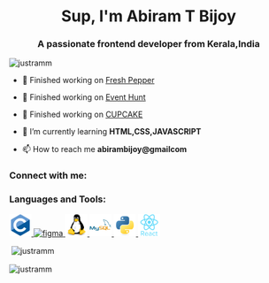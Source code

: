 <h1 align="center">Sup, I'm Abiram T Bijoy</h1>
<h3 align="center">A passionate frontend developer from Kerala,India</h3>

<p align="left"> <img src="https://komarev.com/ghpvc/?username=justramm&label=Profile%20views&color=0e75b6&style=flat" alt="justramm" /> </p>

- 🍜 Finished working on [Fresh Pepper](https://pepper-free-1.abirambijoy.repl.co/)

- 🏅 Finished working on [Event Hunt](https://www.figma.com/file/oOaYPnAWZw5ptsgUedmLSV/Event-Hunt?node-id=0%3A1&t=sl0JVEn888fK2FLF-1)

- 🔭 Finished working on [CUPCAKE](https://www.figma.com/file/bs7rxSFmBpAd5aq625IZS6/CUPCAKE?node-id=0%3A1&t=himUDWREPXwdb0OI-1)

- 🌱 I’m currently learning **HTML,CSS,JAVASCRIPT**

- 📫 How to reach me **abirambijoy@gmailcom**

<h3 align="left">Connect with me:</h3>
<p align="left">
</p>

<h3 align="left">Languages and Tools:</h3>
<p align="left"> <a href="https://www.cprogramming.com/" target="_blank" rel="noreferrer"> <img src="https://raw.githubusercontent.com/devicons/devicon/master/icons/c/c-original.svg" alt="c" width="40" height="40"/> </a> <a href="https://www.figma.com/" target="_blank" rel="noreferrer"> <img src="https://www.vectorlogo.zone/logos/figma/figma-icon.svg" alt="figma" width="40" height="40"/> </a> <a href="https://www.linux.org/" target="_blank" rel="noreferrer"> <img src="https://raw.githubusercontent.com/devicons/devicon/master/icons/linux/linux-original.svg" alt="linux" width="40" height="40"/> </a> <a href="https://www.mysql.com/" target="_blank" rel="noreferrer"> <img src="https://raw.githubusercontent.com/devicons/devicon/master/icons/mysql/mysql-original-wordmark.svg" alt="mysql" width="40" height="40"/> </a> <a href="https://www.python.org" target="_blank" rel="noreferrer"> <img src="https://raw.githubusercontent.com/devicons/devicon/master/icons/python/python-original.svg" alt="python" width="40" height="40"/> </a> <a href="https://reactjs.org/" target="_blank" rel="noreferrer"> <img src="https://raw.githubusercontent.com/devicons/devicon/master/icons/react/react-original-wordmark.svg" alt="react" width="40" height="40"/> </a> </p>

<p>&nbsp;<img align="center" src="https://github-readme-stats.vercel.app/api?username=justramm&show_icons=true&locale=en" alt="justramm" /></p>

<p><img align="center" src="https://github-readme-streak-stats.herokuapp.com/?user=justramm&" alt="justramm" /></p>
